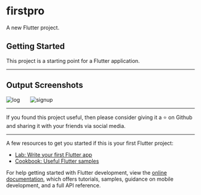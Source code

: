 # firstpro

A new Flutter project.

## Getting Started

This project is a starting point for a Flutter application.

---
## Output Screenshots

![log](https://github.com/Tanya-Nagpal/loginpage/assets/121882110/b0b8b4a7-74d1-4e72-a1bb-a830cd6f9042)&nbsp;&nbsp;&nbsp;&nbsp;&nbsp;&nbsp;                      ![signup](https://github.com/Tanya-Nagpal/loginpage/assets/121882110/5ddd0f40-f07e-4abd-88bf-fbf398b3128e)


---

If you found this project useful, then please consider giving it a ⭐ on Github and sharing it with your friends via social media.

---

A few resources to get you started if this is your first Flutter project:

- [Lab: Write your first Flutter app](https://docs.flutter.dev/get-started/codelab)
- [Cookbook: Useful Flutter samples](https://docs.flutter.dev/cookbook)

For help getting started with Flutter development, view the
[online documentation](https://docs.flutter.dev/), which offers tutorials,
samples, guidance on mobile development, and a full API reference.
